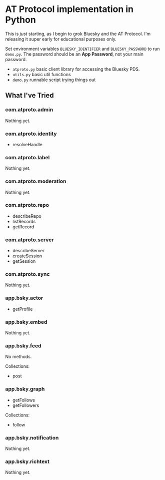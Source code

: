 # AT Protocol implementation in Python

This is _just_ starting, as I begin to grok Bluesky and the AT Protocol.
I'm releasing it super early for educational purposes only.

Set environment variables `BLUESKY_IDENTIFIER` and `BLUESKY_PASSWORD` to run `demo.py`.
The password should be an **App Password**, not your main password.

- `atproto.py` basic client library for accessing the Bluesky PDS.
- `utils.py` basic util functions
- `demo.py` runnable script trying things out


## What I've Tried

### com.atproto.admin

Nothing yet.

### com.atproto.identity

* resolveHandle

### com.atproto.label

Nothing yet.

### com.atproto.moderation

Nothing yet.

### com.atproto.repo

* describeRepo
* listRecords
* getRecord

### com.atproto.server

* describeServer
* createSession
* getSession

### com.atproto.sync

Nothing yet.

### app.bsky.actor

* getProfile

### app.bsky.embed

Nothing yet.

### app.bsky.feed

No methods.

Collections:

* post

### app.bsky.graph

* getFollows
* getFollowers

Collections:

* follow

### app.bsky.notification

Nothing yet.

### app.bsky.richtext

Nothing yet.
